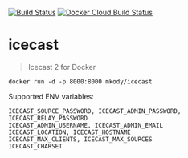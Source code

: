 [![Build Status](https://travis-ci.org/mkody/icecast.svg?branch=master)](https://travis-ci.org/mkody/icecast) 
[![Docker Cloud Build Status](https://img.shields.io/docker/cloud/build/mkody/icecast)](https://hub.docker.com/r/mkody/icecast)

# icecast
> Icecast 2 for Docker

```
docker run -d -p 8000:8000 mkody/icecast
```

Supported ENV variables:

```
ICECAST_SOURCE_PASSWORD, ICECAST_ADMIN_PASSWORD, ICECAST_RELAY_PASSWORD
ICECAST_ADMIN_USERNAME, ICECAST_ADMIN_EMAIL
ICECAST_LOCATION, ICECAST_HOSTNAME
ICECAST_MAX_CLIENTS, ICECAST_MAX_SOURCES
ICECAST_CHARSET
```
